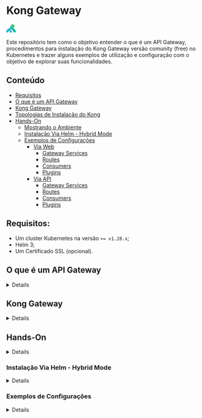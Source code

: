 # Kong Gateway

<img src="images/logo.png" width="5%" height="50%">

Este repositório tem como o objetivo entender o que é um API Gateway, procedimentos para instalação do Kong Gateway versão comunity (free) no Kubernetes e trazer alguns exemplos de utilização e configuração com o objetivo de explorar suas funcionalidades.

## Conteúdo

<!--ts-->
  * [Requisitos](#Requisitos)
  * [O que é um API Gateway](#O-que-é-um-API-Gateway)
  * [Kong Gateway](#Kong-Gateway)
  * [Topologias de Instalação do Kong](#Topologias-de-Instalação-do-Kong)
  * [Hands-On](#Hands-On)
    * [Mostrando o Ambiente](#Mostrando-o-Ambiente)
    * [Instalação Via Helm - Hybrid Mode](#Instalação-Via-Helm---Hybrid-Mode)
    * [Exemplos de Configurações](#Exemplos-de-Configurações)
      * [Via Web](#)
        * [Gateway Services](#)
        * [Routes](#)
        * [Consumers](#)
        * [Plugins](#)
      * [Via API](#)
        * [Gateway Services](#)
        * [Routes](#)
        * [Consumers](#)
        * [Plugins](#)
<!--te-->

## Requisitos:

* Um cluster Kubernetes na versão `>= v1.28.x`;
* Helm 3;
* Um Certificado SSL (opcional).

## O que é um API Gateway

<details>
É uma ferramenta de gerenciamento de API que atua entre o cliente (requisição) e uma gama de servidores (serviços), atua como um proxy reverso processando chamadas de API e as encaminhando para algum respectivo serviço em questão.

O processamento da requisição é baseado em políticas, que podem ser definidas no Path, Header, Query parameter da requisição e entre outros.

<img src="images/1.png" width="100%" height="50%">
</details>

## Kong Gateway

<details>

O [Kong Gateway](https://docs.konghq.com/gateway/3.6.x/#main) é um API Gateway desenvolvido em cima do Nginx com o foco em multi-cloud, arquiteturas distribuidas e otimizado para microserviços. Conhecido pela gama de configurações que podemos realizar no ambiente através de modulos e plugins. Então podemos integra-lo na frente de diversas aplicações REST ou HTTP.

Uns dos seus diferencias é a possibilidade de diversos tipos de instalações.

## Topologias de Instalação do Kong

O Kong Gateway possui diversas possibilidades de instalação, no link abaixo temos a documentação de todos os modos:

[Deployment Topologies](https://docs.konghq.com/gateway/3.6.x/production/deployment-topologies/)

</details>

## Hands-On

<details>
Agora iremos privionar um ambiente do Kong Gateway usando o modo de instalação Hybrid
</details>

### Instalação Via Helm - Hybrid Mode

<details>
</details>

### Exemplos de Configurações

<details>
</details>